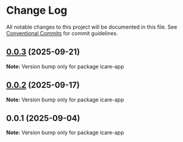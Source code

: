 # Change Log

All notable changes to this project will be documented in this file.
See [Conventional Commits](https://conventionalcommits.org) for commit guidelines.

## [0.0.3](https://github.com/ajkirwan1/icare-mono-repo/compare/icare-app@0.0.2...icare-app@0.0.3) (2025-09-21)

**Note:** Version bump only for package icare-app

## [0.0.2](https://github.com/ajkirwan1/icare-mono-repo/compare/icare-app@0.0.1...icare-app@0.0.2) (2025-09-17)

**Note:** Version bump only for package icare-app

## 0.0.1 (2025-09-04)

**Note:** Version bump only for package icare-app
